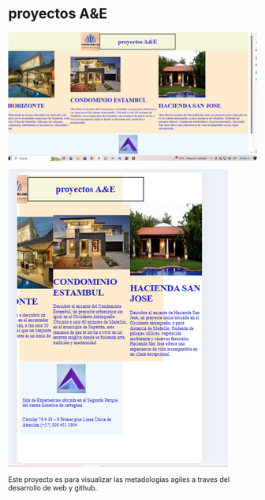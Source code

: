 # **proyectos A&E**
![alt text](image.png)


![alt text](image-1.png)

Este proyecto es para visualizar las metadologias agiles a traves del desarrollo de web y github. 